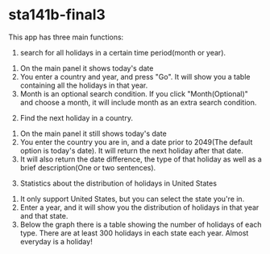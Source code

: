 # sta141b-final3
This app has three main functions: 

1. search for all holidays in a certain time period(month or year).
  1) On the main panel it shows today's date
  2) You enter a country and year, and press "Go". It will show you a table containing all the holidays in that year.
  3) Month is an optional search condition. If you click "Month(Optional)" and choose a month, it will include month as an extra search condition.

2. Find the next holiday in a country.
  1) On the main panel it still shows today's date
  2) You enter the country you are in, and a date prior to 2049(The default option is today's date). It will return the next holiday after that date.
  3) It will also return the date difference, the type of that holiday as well as a brief description(One or two sentences).
  
3. Statistics about the distribution of holidays in United States
  1) It only support United States, but you can select the state you're in.
  2) Enter a year, and it will show you the distribution of holidays in that year and that state.
  3) Below the graph there is a table showing the number of holidays of each type. There are at least 300 holidays in each state each year. Almost everyday is a holiday! 
